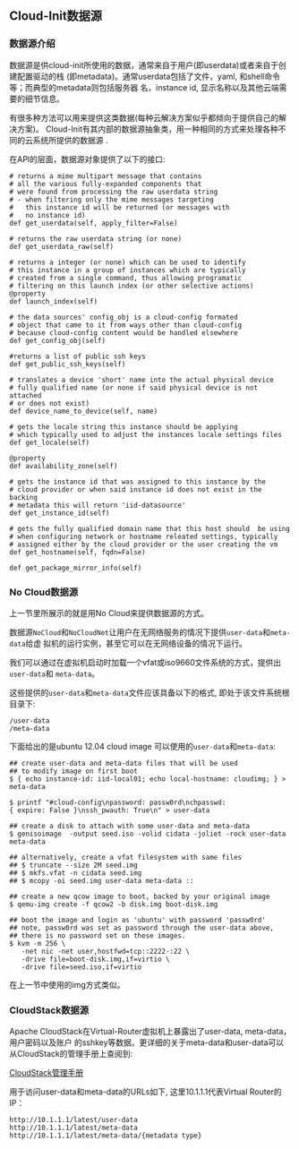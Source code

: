 ## Cloud-Init数据源
### 数据源介绍
数据源是供cloud-init所使用的数据，通常来自于用户(即userdata)或者来自于创建配置驱动的栈
(即metadata)。通常userdata包括了文件，yaml, 和shell命令等；而典型的metadata则包括服务器
名，instance id, 显示名称以及其他云端需要的细节信息。     

有很多种方法可以用来提供这类数据(每种云解决方案似乎都倾向于提供自己的解决方案)。
Cloud-Init有其内部的数据源抽象类，用一种相同的方式来处理各种不同的云系统所提供的数据源
.       

在API的层面，数据源对象提供了以下的接口:     

```
# returns a mime multipart message that contains
# all the various fully-expanded components that
# were found from processing the raw userdata string
# - when filtering only the mime messages targeting
#   this instance id will be returned (or messages with
#   no instance id)
def get_userdata(self, apply_filter=False)

# returns the raw userdata string (or none)
def get_userdata_raw(self)

# returns a integer (or none) which can be used to identify
# this instance in a group of instances which are typically
# created from a single command, thus allowing programatic
# filtering on this launch index (or other selective actions)
@property
def launch_index(self)

# the data sources' config_obj is a cloud-config formated
# object that came to it from ways other than cloud-config
# because cloud-config content would be handled elsewhere
def get_config_obj(self)

#returns a list of public ssh keys
def get_public_ssh_keys(self)

# translates a device 'short' name into the actual physical device
# fully qualified name (or none if said physical device is not attached
# or does not exist)
def device_name_to_device(self, name)

# gets the locale string this instance should be applying
# which typically used to adjust the instances locale settings files
def get_locale(self)

@property
def availability_zone(self)

# gets the instance id that was assigned to this instance by the
# cloud provider or when said instance id does not exist in the backing
# metadata this will return 'iid-datasource'
def get_instance_id(self)

# gets the fully qualified domain name that this host should  be using
# when configuring network or hostname releated settings, typically
# assigned either by the cloud provider or the user creating the vm
def get_hostname(self, fqdn=False)

def get_package_mirror_info(self)
```
### No Cloud数据源
上一节里所展示的就是用No Cloud来提供数据源的方式。    

数据源`NoCloud`和`NoCloudNet`让用户在无网络服务的情况下提供`user-data`和`meta-data`给虚
拟机的运行实例，甚至它可以在无网络设备的情况下运行。    

我们可以通过在虚拟机启动时加载一个vfat或iso9660文件系统的方式，提供出`user-data`和
`meta-data`。      

这些提供的`user-data`和`meta-data`文件应该具备以下的格式, 即处于该文件系统根目录下:    

```
/user-data
/meta-data
```

下面给出的是ubuntu 12.04 cloud image 可以使用的`user-data`和`meta-data`:    

```
## create user-data and meta-data files that will be used
## to modify image on first boot
$ { echo instance-id: iid-local01; echo local-hostname: cloudimg; } > meta-data

$ printf "#cloud-config\npassword: passw0rd\nchpasswd:  
{ expire: False }\nssh_pwauth: True\n" > user-data

## create a disk to attach with some user-data and meta-data
$ genisoimage  -output seed.iso -volid cidata -joliet -rock user-data meta-data

## alternatively, create a vfat filesystem with same files
## $ truncate --size 2M seed.img
## $ mkfs.vfat -n cidata seed.img
## $ mcopy -oi seed.img user-data meta-data ::

## create a new qcow image to boot, backed by your original image
$ qemu-img create -f qcow2 -b disk.img boot-disk.img

## boot the image and login as 'ubuntu' with password 'passw0rd'
## note, passw0rd was set as password through the user-data above,
## there is no password set on these images.
$ kvm -m 256 \
   -net nic -net user,hostfwd=tcp::2222-:22 \
   -drive file=boot-disk.img,if=virtio \
   -drive file=seed.iso,if=virtio
```
在上一节中使用的img方式类似。    

### CloudStack数据源
Apache CloudStack在Virtual-Router虚拟机上暴露出了user-data, meta-data，用户密码以及账户
的sshkey等数据。更详细的关于meta-data和user-data可以从CloudStack的管理手册上查阅到:    

[CloudStack管理手册](http://docs.cloudstack.apache.org/projects/cloudstack-administration/en/latest/virtual_machines.html#user-data-and-meta-data)    

用于访问user-data和meta-data的URLs如下, 这里10.1.1.1代表Virtual Router的IP：    

```
http://10.1.1.1/latest/user-data
http://10.1.1.1/latest/meta-data
http://10.1.1.1/latest/meta-data/{metadata type}
```


